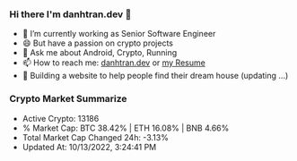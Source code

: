 ### Hi there I'm danhtran.dev 👋

- 🔭 I’m currently working as Senior Software Engineer
- 😄 But have a passion on crypto projects
- 💬 Ask me about Android, Crypto, Running 
- 📫 How to reach me: <a href="https://danhtran.dev" target="_blank">danhtran.dev</a> or <a href="Developer-Resume.pdf" target="_blank">my Resume</a>
- 🌱 Building a website to help people find their dream house (updating ...)

### Crypto Market Summarize
- Active Crypto: 13186
- % Market Cap: BTC 38.42% | ETH 16.08% | BNB 4.66%
- Total Market Cap Changed 24h: -3.13%
- Updated At: 10/13/2022, 3:24:41 PM
